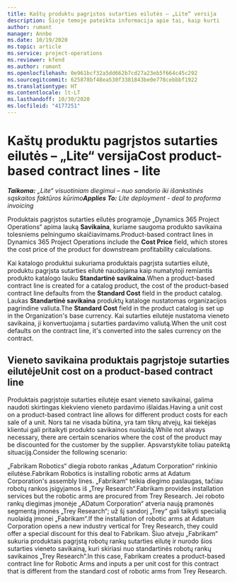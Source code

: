 ```yaml
---
title: Kaštų produktu pagrįstos sutarties eilutės – „Lite“ versija
description: Šioje temoje pateikta informacija apie tai, kaip kurti
author: rumant
manager: Annbe
ms.date: 10/19/2020
ms.topic: article
ms.service: project-operations
ms.reviewer: kfend
ms.author: rumant
ms.openlocfilehash: 0e961bcf32a5dd662b7cd27a23eb5f664c45c292
ms.sourcegitcommit: 625878bf48ea530f3381843be0e778cebbbf1922
ms.translationtype: HT
ms.contentlocale: lt-LT
ms.lasthandoff: 10/30/2020
ms.locfileid: "4177251"
---
```

# <a name="cost-product-based-contract-lines---lite"></a><span data-ttu-id="53b0f-103">Kaštų produktu pagrįstos sutarties eilutės – „Lite“ versija</span><span class="sxs-lookup"><span data-stu-id="53b0f-103">Cost product-based contract lines - lite</span></span>

<span data-ttu-id="53b0f-104">_**Taikoma:** „Lite“ visuotiniam diegimui – nuo sandorio iki išankstinės sąskaitos faktūros kūrimo_</span><span class="sxs-lookup"><span data-stu-id="53b0f-104">_**Applies To:** Lite deployment - deal to proforma invoicing_</span></span>


<span data-ttu-id="53b0f-105">Produktais pagrįstos sutarties eilutės programoje „Dynamics 365 Project Operations“ apima lauką **Savikaina**, kuriame saugoma produkto savikaina tolesniems pelningumo skaičiavimams.</span><span class="sxs-lookup"><span data-stu-id="53b0f-105">Product-based contract lines in Dynamics 365 Project Operations include the **Cost Price** field, which stores the cost price of the product for downstream profitability calculations.</span></span>

<span data-ttu-id="53b0f-106">Kai katalogo produktui sukuriama produktais pagrįsta sutarties eilutė, produktu pagrįsta sutarties eilutė naudojama kaip numatytoji remiantis produkto katalogo lauku **Standartinė savikaina**.</span><span class="sxs-lookup"><span data-stu-id="53b0f-106">When a product-based contract line is created for a catalog product, the cost of the product-based contract line defaults from the **Standard Cost** field in the product catalog.</span></span> <span data-ttu-id="53b0f-107">Laukas **Standartinė savikaina** produktų kataloge nustatomas organizacijos pagrindine valiuta.</span><span class="sxs-lookup"><span data-stu-id="53b0f-107">The **Standard Cost** field in the product catalog is set up in the Organization's base currency.</span></span> <span data-ttu-id="53b0f-108">Kai sutarties eilutėje nustatoma vieneto savikaina, ji konvertuojama į sutarties pardavimo valiutą.</span><span class="sxs-lookup"><span data-stu-id="53b0f-108">When the unit cost defaults on the contract line, it's converted into the sales currency on the contract.</span></span>

## <a name="unit-cost-on-a-product-based-contract-line"></a><span data-ttu-id="53b0f-109">Vieneto savikaina produktais pagrįstoje sutarties eilutėje</span><span class="sxs-lookup"><span data-stu-id="53b0f-109">Unit cost on a product-based contract line</span></span>

<span data-ttu-id="53b0f-110">Produktais pagrįstoje sutarties eilutėje esant vieneto savikainai, galima naudoti skirtingas kiekvieno vieneto pardavimo išlaidas.</span><span class="sxs-lookup"><span data-stu-id="53b0f-110">Having a unit cost on a product-based contract line allows for different product costs for each sale of a unit.</span></span> <span data-ttu-id="53b0f-111">Nors tai ne visada būtina, yra tam tikrų atvejų, kai tiekėjas klientui gali pritaikyti produkto savikainos nuolaidą.</span><span class="sxs-lookup"><span data-stu-id="53b0f-111">While not always necessary, there are certain scenarios where the cost of the product may be discounted for the customer by the supplier.</span></span> <span data-ttu-id="53b0f-112">Apsvarstykite toliau pateiktą situaciją.</span><span class="sxs-lookup"><span data-stu-id="53b0f-112">Consider the following scenario:</span></span>

<span data-ttu-id="53b0f-113">„Fabrikam Robotics“ diegia roboto rankas „Adatum Corporation“ rinkinio eilutėse.</span><span class="sxs-lookup"><span data-stu-id="53b0f-113">Fabrikam Robotics is installing robotic arms at Adatum Corporation's assembly lines.</span></span> <span data-ttu-id="53b0f-114">„Fabrikam“ teikia diegimo paslaugas, tačiau robotų rankos įsigyjamos iš „Trey Research“.</span><span class="sxs-lookup"><span data-stu-id="53b0f-114">Fabrikam provides installation services but the robotic arms are procured from Trey Research.</span></span> <span data-ttu-id="53b0f-115">Jei roboto rankų diegimas įmonėje „ADatum Corporation“ atveria naują pramonės segmentą įmonės „Trey Research“; už šį sandorį „Trey“ gali taikyti specialią nuolaidą įmonei „Fabrikam“.</span><span class="sxs-lookup"><span data-stu-id="53b0f-115">If the installation of robotic arms at Adatum Corporation opens a new industry vertical for Trey Research, they could offer a special discount for this deal to Fabrikam.</span></span> <span data-ttu-id="53b0f-116">Šiuo atveju „Fabrikam“ sukuria produktais pagrįstą robotų rankų sutarties eilutę ir nurodo šios sutarties vieneto savikainą, kuri skiriasi nuo standartinės robotų rankų savikainos „Trey Research“.</span><span class="sxs-lookup"><span data-stu-id="53b0f-116">In this case, Fabrikam creates a product-based contract line for Robotic Arms and inputs a per unit cost for this contract that is different from the standard cost of robotic arms from Trey Research.</span></span>
